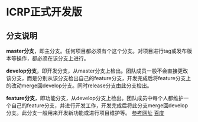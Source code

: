 # ICRP正式开发版

## 分支说明
**master分支**，即主分支。任何项目都必须有个这个分支。对项目进行tag或发布版本等操作，都必须在该分支上进行。  

**develop分支**，即开发分支，从master分支上检出。团队成员一般不会直接更改该分支，而是分别从该分支检出自己的feature分支，开发完成后将feature分支上的改动merge回develop分支。同时release分支由此分支检出。 

**feature分支**，即功能分支，从develop分支上检出。团队成员中每个人都维护一个自己的feature分支，并进行开发工作，开发完成后将此分支merge回develop分支。此分支一般用来开发新功能或进行项目维护等。
[参考网址](https://www.cnblogs.com/yhaing/p/8473746.html)
[百度](http://baidu.com)
